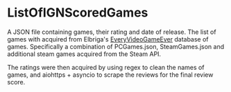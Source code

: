 # ListOfIGNScoredGames

A JSON file containing games, their rating and date of release.
The list of games with acquired from Elbriga's [EveryVideoGameEver](https://github.com/Elbriga14/EveryVideoGameEver) database of games. Specifically a combination of PCGames.json, SteamGames.json and additional steam games acquired from the Steam API.

The ratings were then acquired by using regex to clean the names of games, and aiohttps + asyncio to scrape the reviews for the final review score.
